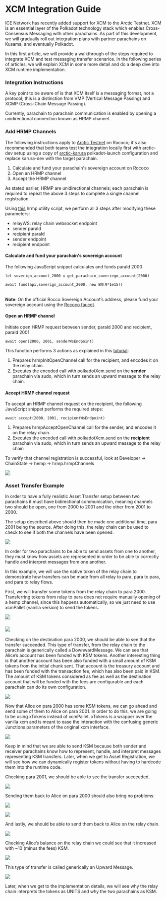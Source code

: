 # XCM Integration Guide

ICE Network has recently added support for XCM to the Arctic Testnet. XCM is an essential layer of the Polkadot technology stack which enables Cross-Consensus Messaging with other parachains. As part of this development, we will gradually roll out integration plans with partner parachains on Kusama, and eventually Polkadot.

In this first article, we will provide a walkthrough of the steps required to integrate XCM and test messaging transfer scenarios. In the following series of articles, we will explain XCM in some more detail and do a deep dive into XCM runtime implementation.

### Integration Instructions <a href="#_li753nkt27qd" id="_li753nkt27qd"></a>

A key point to be aware of is that XCM itself is a messaging format, not a protocol; this is a distinction from VMP (Vertical Message Passing) and XCMP (Cross-Chain Message Passing).

Currently, parachain to parachain communication is enabled by opening a unidirectional connection known as HRMP channel.

### Add HRMP Channels <a href="#_j2o4uub8lqsx" id="_j2o4uub8lqsx"></a>

The following instructions apply to [Arctic Testnet](https://polkadot.js.org/apps/?rpc=wss%3A%2F%2Farctic-rococo-rpc.icenetwork.io#/explorer) on Rococo; it's also recommended that both teams test the integration locally first with arctic-dev setup using a copy of [arctic-karura](https://github.com/web3labs/ice-substrate/blob/main/resources/arctic-karura.json) polkadot-launch configuration and replace karura-dev with the target parachain.

1. Calculate and fund your parachain's sovereign account on Rococo
2. Open an HRMP channel
3. Accept the HRMP channel

As stated earlier, HRMP are unidirectional channels; each parachain is required to repeat the above 3 steps to complete a single channel registration.

Using [this](https://github.com/web3labs/ice-substrate/blob/main/scripts/xcm-utils/hrmp.js) hrmp utility script, we perform all 3 steps after modifying these parameters:

* relayWS: relay chain websocket endpoint
* sender paraId
* recipient paraId
* sender endpoint
* recipient endpoint

#### Calculate and fund your parachain's sovereign account <a href="#_b3twf4kjdura" id="_b3twf4kjdura"></a>

The following JavaScript snippet calculates and funds paraId 2000

```
let soverign_account_2000 = get_parachain_soveriegn_account(2000)

await fund(api,soverign_account_2000, new BN(9*1e15))
```

|   |
| - |

**Note**: On the official Rocco Sovereign Account’s address, please fund your sovereign account using the [Rococo faucet](https://wiki.polkadot.network/docs/build-pdk#obtaining-roc).

#### Open an HRMP channel <a href="#_dpgfr76gy0px" id="_dpgfr76gy0px"></a>

Initiate open HRMP request between sender, paraId 2000 and recipient, paraId 2001

```
await open(2000, 2001, senderWsEndpoint)
```

This function performs 3 actions as explained in this [tutorial](https://docs.substrate.io/reference/how-to-guides/parachains/add-hrmp-channels/):

1. Prepares hrmpInitOpenChannel call for the recipient, and encodes it on the relay chain.
2. Executes the encoded call with polkadotXcm.send on the **sender** parachain via sudo, which in turn sends an upward message to the relay chain.

#### Accept HRMP channel request <a href="#_9c8ykco8bxki" id="_9c8ykco8bxki"></a>

To accept an HRMP channel request on the recipient, the following JavaScript snippet performs the required steps:

```
await accept(2000, 2001, recipientWsEndpoint)
```

1. Prepares hrmpAcceptOpenChannel call for the sender, and encodes it on the relay chain.
2. Executes the encoded call with polkadotXcm.send on the **recipient** parachain via sudo, which in turn sends an upward message to the relay chain

To verify that channel registration is successful, look at Developer -> ChainState -> hemp -> hrmp.hrmpChannels

![](../.gitbook/assets/0)

### Asset Transfer Example <a href="#_dfe93kwrwppk" id="_dfe93kwrwppk"></a>

In order to have a fully realistic Asset Transfer setup between two parachains it must have bidirectional communication, meaning channels two should be open, one from 2000 to 2001 and the other from 2001 to 2000.

The setup described above should then be made one additional time, para 2001 being the source. After doing this, the relay chain can be used to check to see if both the channels have been opened.

![](../.gitbook/assets/1)

In order for two parachains to be able to send assets from one to another, they must know how assets are represented in order to be able to correctly handle and interpret messages from one another.

In this example, we will use the native token of the relay chain to demonstrate how transfers can be made from all relay to para, para to para, and para to relay flows.

First, we will transfer some tokens from the relay chain to para 2000. Transferring tokens from relay to para does not require manually opening of a hemp channel, since this happens automatically, so we just need to use xcmPallet (vanilla version) to send the tokens.

![](../.gitbook/assets/2)

### ![](../.gitbook/assets/3) <a href="#_5x51cpqfc82w" id="_5x51cpqfc82w"></a>

Checking on the destination para 2000, we should be able to see that the transfer succeeded. This type of transfer, from the relay chain to the parachain is generically called a DownwardMessage. We can see that Alice’s account has been funded with KSM tokens. Another interesting thing is that another account has been also funded with a small amount of KSM tokens from the initial chunk sent. That account is the treasury account and has been funded with the transaction fee, which has also been paid in KSM. The amount of KSM tokens considered as fee as well as the destination account that will be funded with the fees are configurable and each parachain can do its own configuration.

![](../.gitbook/assets/4)

Now that Alice on para 2000 has some KSM tokens, we can go ahead and send some of them to Alice on para 2001. In order to do this, we are going to be using xTokens instead of xcmPallet. xTokens is a wrapper over the vanilla xcm and is meant to ease the interaction with the confusing generic Junctions parameters of the original xcm interface.

![](../.gitbook/assets/5)

Keep in mind that we are able to send KSM because both sender and receiver parachains know how to represent, handle, and interpret messages representing KSM transfers. Later, when we get to Asset Registration, we will see how we can dynamically register tokens without having to hardcode them into the runtime code.

Checking para 2001, we should be able to see the transfer succeeded.

![](../.gitbook/assets/6)

Sending them back to Alice on para 2000 should also bring no problems:

![](../.gitbook/assets/7)

![](../.gitbook/assets/8)

And lastly, we should be able to send them back to Alice on the relay chain.

![](../.gitbook/assets/9)

Checking Alice’s balance on the relay chain we could see that it increased with \~10 (minus the fees) KSM.

![](../.gitbook/assets/10)

This type of transfer is called generically an Upward Message.

![](../.gitbook/assets/11)

Later, when we get to the implementation details, we will see why the relay chain interprets the tokens as UNITS and why the two parachains as KSM.
